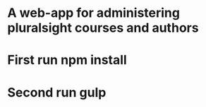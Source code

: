 # A web-app for administering pluralsight courses and authors

# First run npm install
# Second run gulp